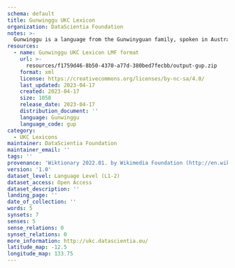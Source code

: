```yaml
---
schema: default
title: Gunwinggu UKC Lexicon
organization: DataScientia Foundation
notes: >-
  Gunwinggu is a language from the Gunwinyguan family, spoken in Australia. The UKC Lexicon of Gunwinggu is represented as a lexico-semantic network. It consists of words, word senses, synsets, as well as sense-level and synset-level relationships.
resources:
  - name: Gunwinggu UKC Lexicon LMF format
    url: >-
      resources/f1759d46-8b50-4370-a77d-380bed7fecbb/output-gup.zip
    format: xml
    license: https://creativecommons.org/licenses/by-nc-sa/4.0/
    last_updated: 2023-04-17
    created: 2023-04-17
    size: 1058
    release_date: 2023-04-17
    distribution_document: ''
    language: Gunwinggu
    language_code: gup
category:
  - UKC Lexicons
maintainer: DataScientia Foundation
maintainer_email: ''
tags: ''
provenance: 'Wiktionary 2022.01. by Wikimedia Foundation (http://en.wiktionary.org); KinDiv: Kinship Diversity 1.0 by Temuulen Khishigsuren (http://ukc.disi.unitn.it/index.php/kinship/); Princeton WordNet 2.1 by Princeton University (https://wordnet.princeton.edu)'
version: '1.0'
dataset_level: Language Level (L1-2)
dataset_access: Open Access
dataset_description: ''
landing_page: ''
date_of_collection: ''
words: 5
synsets: 7
senses: 5
sense_relations: 0
synset_relations: 0
more_information: http://ukc.datascientia.eu/
latitude_map: -12.5
longitude_map: 133.75
---
```


